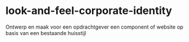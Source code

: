 # look-and-feel-corporate-identity
Ontwerp en maak voor een opdrachtgever een component of website op basis van een bestaande huisstijl 
